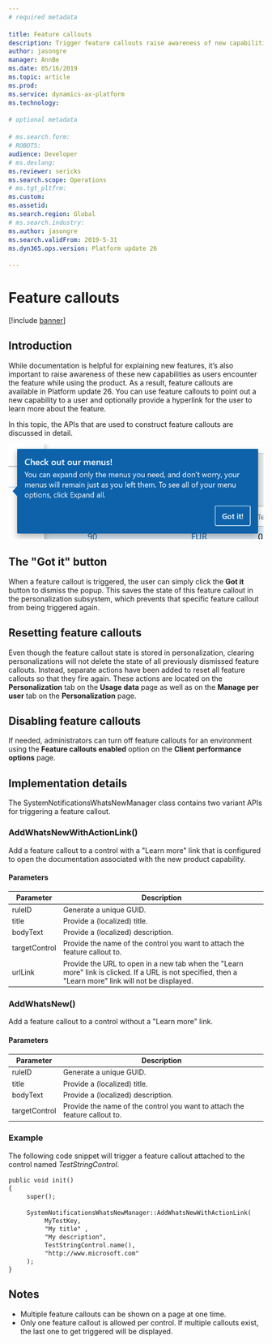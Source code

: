 ```yaml
---
# required metadata

title: Feature callouts
description: Trigger feature callouts raise awareness of new capabilities to users.
author: jasongre
manager: AnnBe
ms.date: 05/16/2019
ms.topic: article
ms.prod: 
ms.service: dynamics-ax-platform
ms.technology: 

# optional metadata

# ms.search.form: 
# ROBOTS: 
audience: Developer
# ms.devlang: 
ms.reviewer: sericks
ms.search.scope: Operations
# ms.tgt_pltfrm: 
ms.custom: 
ms.assetid:
ms.search.region: Global
# ms.search.industry: 
ms.author: jasongre
ms.search.validFrom: 2019-5-31
ms.dyn365.ops.version: Platform update 26

---
```


# Feature callouts

[!include [banner](../includes/banner.md)]


## Introduction
While documentation is helpful for explaining new features, it’s also important to raise awareness of these new capabilities as users encounter the feature while using the product. As a result, feature callouts are available in Platform update 26. You can use feature callouts to point out a new capability to a user and optionally provide a hyperlink for the user to learn more about the feature. 

In this topic, the APIs that are used to construct feature callouts are discussed in detail.   

![Feature callout for Navigation Pane changes released in Platform update 22](./media/cli_featureCallout_noLink.png "Feature callout for Navigation Pane changes released in Platform update 22")
  
## The "Got it" button
When a feature callout is triggered, the user can simply click the **Got it** button to dismiss the popup. This saves the state of this feature callout in the personalization subsystem, which prevents that specific feature callout from being triggered again. 

## Resetting feature callouts
Even though the feature callout state is stored in personalization, clearing personalizations will not delete the state of all previously dismissed feature callouts. Instead, separate actions have been added to reset all feature callouts so that they fire again. These actions are located on the **Personalization** tab on the **Usage data** page as well as on the **Manage per user** tab on the **Personalization** page.   

## Disabling feature callouts 
If needed, administrators can turn off feature callouts for an environment using the **Feature callouts enabled** option on the **Client performance options** page. 
  
## Implementation details
The SystemNotificationsWhatsNewManager class contains two variant APIs for triggering a feature callout. 

### AddWhatsNewWithActionLink() 
Add a feature callout to a control with a "Learn more" link that is configured to open the documentation associated with the new product capability.  

#### Parameters

| Parameter     | Description                                                               |
|---------------|---------------------------------------------------------------------------|
| ruleID        | Generate a unique GUID.                                                    | 
| title         | Provide a (localized) title.                                               | 
| bodyText      | Provide a (localized) description.                                         | 
| targetControl | Provide the name of the control you want to attach the feature callout to. | 
| urlLink       | Provide the URL to open in a new tab when the "Learn more" link is clicked. If a URL is not specified, then a "Learn more" link will not be displayed. |


### AddWhatsNew() 
Add a feature callout to a control without a "Learn more" link. 

#### Parameters

| Parameter     | Description                                                               |
|---------------|---------------------------------------------------------------------------|
| ruleID        | Generate a unique GUID.                                                    | 
| title         | Provide a (localized) title.                                               | 
| bodyText      | Provide a (localized) description.                                         | 
| targetControl | Provide the name of the control you want to attach the feature callout to. | 

### Example
The following code snippet will trigger a feature callout attached to the control named *TestStringControl*.  

    public void init() 
    {
         super(); 
     
         SystemNotificationsWhatsNewManager::AddWhatsNewWithActionLink(
              MyTestKey, 
              "My title" , 
              "My description", 
              TestStringControl.name(), 
              "http://www.microsoft.com"
         );
    }

## Notes
-  Multiple feature callouts can be shown on a page at one time.
-  Only one feature callout is allowed per control. If multiple callouts exist, the last one to get triggered will be displayed.
